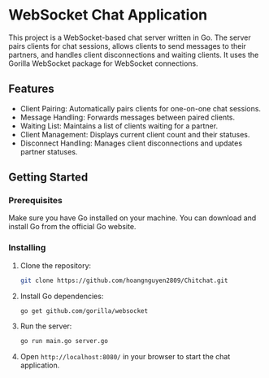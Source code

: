 # WebSocket Chat Application

This project is a WebSocket-based chat server written in Go. The server pairs clients for chat sessions, allows clients to send messages to their partners, and handles client disconnections and waiting clients. It uses the Gorilla WebSocket package for WebSocket connections.

## Features
- Client Pairing: Automatically pairs clients for one-on-one chat sessions.
- Message Handling: Forwards messages between paired clients.
- Waiting List: Maintains a list of clients waiting for a partner.
- Client Management: Displays current client count and their statuses.
- Disconnect Handling: Manages client disconnections and updates partner statuses.

## Getting Started

### Prerequisites
Make sure you have Go installed on your machine. You can download and install Go from the official Go website.

### Installing

1. Clone the repository:
    ```sh
    git clone https://github.com/hoangnguyen2809/Chitchat.git
    ```

2. Install Go dependencies:
    ```sh
    go get github.com/gorilla/websocket
    ```

3. Run the server:
    ```sh
    go run main.go server.go
    ```

4. Open `http://localhost:8080/` in your browser to start the chat application.
